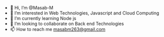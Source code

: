 - 👋 Hi, I’m @Masab-M
- 👀 I’m interested in Web Technologies, Javascript and Cloud Computing
- 🌱 I’m currently learning Node js
- 💞️ I’m looking to collaborate on Back end Technologies
- 📫 How to reach me masabm263@gmail.com

<!---
Masab-M/Masab-M is a ✨ special ✨ repository because its `README.md` (this file) appears on your GitHub profile.
You can click the Preview link to take a look at your changes.
--->
